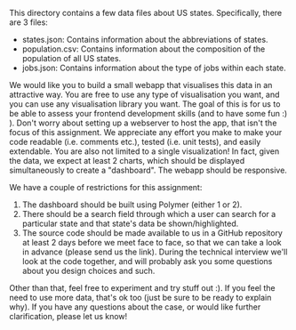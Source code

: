 This directory contains a few data files about US states. Specifically, there are 3 files:
- states.json: Contains information about the abbreviations of states.
- population.csv: Contains information about the composition of the population of all US states.
- jobs.json: Contains information about the type of jobs within each state.

We would like you to build a small webapp that visualises this data in an attractive way. You are free to use any type of visualisation you want, and you can use any visualisation library you want. The goal of this is for us to be able to assess your frontend development skills (and to have some fun :) ). Don't worry about setting up a webserver to host the app, that isn't the focus of this assignment. We appreciate any effort you make to make your code readable (i.e. comments etc.), tested (i.e. unit tests), and easily extendable. You are also not limited to a single visualization! In fact, given the data, we expect at least 2 charts, which should be displayed simultaneously to create a "dashboard". The webapp should be responsive.

We have a couple of restrictions for this assignment:
1. The dashboard should be built using Polymer (either 1 or 2).
2. There should be a search field through which a user can search for a particular state and that state's data be shown/highlighted. 
3. The source code should be made available to us in a GitHub repository at least 2 days before we meet face to face, so that we can take a look in advance (please send us the link). During the technical interview we'll look at the code together, and will probably ask you some questions about you design choices and such.

Other than that, feel free to experiment and try stuff out :). If you feel the need to use more data, that's ok too (just be sure to be ready to explain why).
If you have any questions about the case, or would like further clarification, please let us know!
